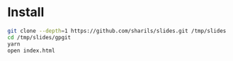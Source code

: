 # Install

```sh
git clone --depth=1 https://github.com/sharils/slides.git /tmp/slides
cd /tmp/slides/gpgit
yarn
open index.html
```

